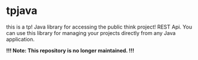 # tpjava
this is a tp! Java library for accessing the public think project! REST Api.
You can use this library for managing your projects directly from any Java application.

**!!! Note: This repository is no longer maintained. !!!**


